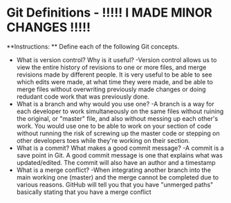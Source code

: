 # Git Definitions - !!!!! I MADE MINOR CHANGES !!!!!

**Instructions: ** Define each of the following Git concepts.

* What is version control?  Why is it useful? 
	-Version control allows us to view the entire history of revisions to one or more files, and merge revisions made by different people. It is very useful to be able to see which edits were made, at what time they were made, and be able to merge files without overwriting previously made changes or doing redudant code work that was previously done.
* What is a branch and why would you use one?
	-A branch is a way for each developer to work simultaneously on the same files without ruining the original, or "master" file, and also without messing up each other's work. You would use one to be able to work on your section of code without running the risk of screwing up the master code or stepping on other developers toes while they're working on their section. 
* What is a commit? What makes a good commit message? 
	-A commit is a save point in Git. A good commit message is one that explains what was updated/edited. The commit will also have an author and a timestamp
* What is a merge conflict?
	-When integrating another branch into the main working one (master) and the merge cannot be completed due to various reasons. GitHub will tell you that you have "unmerged paths" basically stating that you have a merge conflict